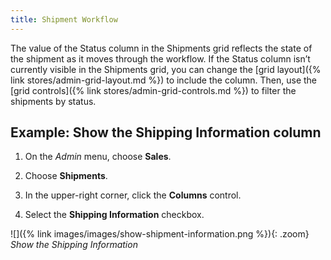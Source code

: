 ```yaml
---
title: Shipment Workflow
---
```


The value of the Status column in the Shipments grid reflects the state of the shipment as it moves through the workflow. If the Status column isn’t currently visible in the Shipments grid, you can change the [grid layout]({% link stores/admin-grid-layout.md %}) to include the column. Then, use the [grid controls]({% link stores/admin-grid-controls.md %}) to filter the shipments by status.

## Example: Show the Shipping Information column

1. On the _Admin_ menu, choose **Sales**.

1. Choose **Shipments**.

1. In the upper-right corner, click the **Columns** control.

1. Select the **Shipping Information** checkbox.

![]({% link images/images/show-shipment-information.png %}){: .zoom}
_Show the Shipping Information_